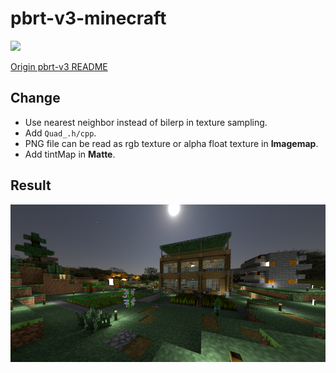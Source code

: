 # pbrt-v3-minecraft

![](https://travis-ci.org/PbrtCraft/pbrt-v3-minecraft.svg?branch=master)

[Origin pbrt-v3 README](originREADME.md)

## Change

* Use nearest neighbor instead of bilerp in texture sampling.
* Add `Quad_.h/cpp`.
* PNG file can be read as rgb texture or alpha float texture in **Imagemap**.
* Add tintMap in **Matte**. 

## Result

![](pbrt.png)
